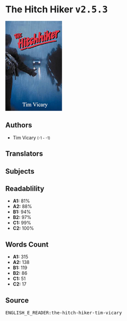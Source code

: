 # The Hitch Hiker <kbd>v2.5.3</kbd>

![](./cover.medium.jpg "")

## Authors


 - Tim Vicary <small>(-1 - -1)</small>

## Translators



## Subjects



## Readablility


 - **A1:** 81%
 - **A2:** 88%
 - **B1:** 94%
 - **B2:** 97%
 - **C1:** 99%
 - **C2:** 100%

## Words Count


 - **A1:** 315
 - **A2:** 138
 - **B1:** 119
 - **B2:** 86
 - **C1:** 51
 - **C2:** 17

## Source


<kbd>ENGLISH_E_READER:the-hitch-hiker-tim-vicary</kbd>
